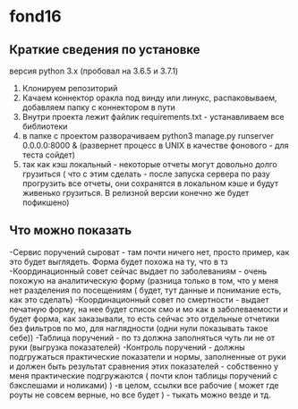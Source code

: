 # fond16
## Краткие сведения по установке

версия python 3.x (пробовал на 3.6.5 и 3.7.1)

1. Клонируем репозиторий
2. Качаем коннектор оракла под винду или линукс, распаковываем, добавляем папку с коннектором в пути
3. Внутри проекта лежит файлик requirements.txt - устанавливаем все библиотеки
4. в папке с проектом разворачиваем python3 manage.py runserver 0.0.0.0:8000 & (развернет процесс в UNIX в качестве фонового - для теста сойдет)
5. так как кэш локальный - некоторые отчеты могут довольно долго грузиться ( что с этим сделать - после запуска сервера по разу прогрузить все отчеты, они сохранятся в локальном кэше и будут живенько грузиться. В релизной версии конечно же будет пофикшено) 


## Что можно показать
-Сервис поручений сыроват - там почти ничего нет, просто пример, как это будет выглядеть. Форма будет похожа на ту, что в тз
-Координационный совет сейчас выдает по заболеваниям - очень похожую на аналитическую форму (разница только в том, что у меня нет разделения по посещениям ( будет, тут данные и понимание есть, как это сделать) 
-Координационный совет по смертности - выдает печатную форму, на нее будет список смо и мо как в заболеваемости и будет форма, как заказывали, то есть сейчас это отдельные отчетики без фильтров по мо, для наглядности (одни нули показывать такое себе)) 
-Таблица поручений - по тз должна заполняться чуть ли не от руки (выгрузка показателей) 
-Контроль поручений - должны подгружаться практические показатели и нормы, заполненные от руки и должен быть результат сравнения этих показателей - собственно у меня практические подгружаются ( почти клон таблицы поручений с бэкслешами и ноликами) )
-в целом, ссылки все рабочие ( может где роуты не совсем верные, но все будет ) - тыкать можно везде и тд.
